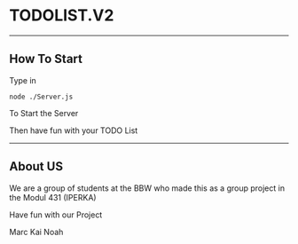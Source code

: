 # TODOLIST.V2
- - -
## How To Start
Type in

`node ./Server.js`

To Start the Server

Then have fun with your TODO List
- - -
## About US

We are a group of students at the BBW who made this as a group project in the Modul 431 (IPERKA)

Have fun with our Project 

Marc Kai Noah
